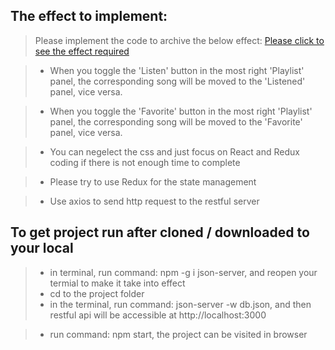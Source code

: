 
## The effect to implement:
> Please implement the code to archive the below effect:
[Please click to see the effect required](https://drive.google.com/drive/folders/17hoSTiQNWfmDwchrJitpMn3Hz3or49UE?usp=sharing)

> * When you toggle the 'Listen' button in the most right 'Playlist' panel, the corresponding song will be moved to the 'Listened' panel, vice versa.

> * When you toggle the 'Favorite' button in the most right 'Playlist' panel, the corresponding song will be moved to the 'Favorite' panel, vice versa.

> * You can negelect the css and just focus on React and Redux coding if there is not enough time to complete

> * Please try to use Redux for the state management

> * Use axios to send http request to the restful server


## To get project run after cloned / downloaded to your local 
> * in terminal, run command: npm -g i json-server, and reopen your termial to make it take into effect
> * cd to the project folder
> * in the terminal, run command: json-server -w db.json, and then restful api will be accessible at http://localhost:3000

> * run command: npm start, the project can be visited in browser 

